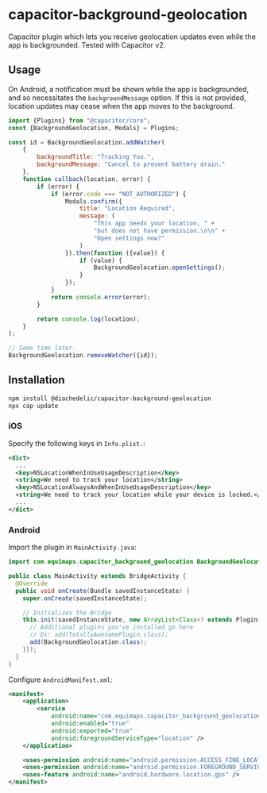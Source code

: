 # capacitor-background-geolocation
Capacitor plugin which lets you receive geolocation updates even while the app is backgrounded.
Tested with Capacitor v2.

## Usage

On Android, a notification must be shown while the app is backgrounded, and so necessitates the `backgroundMessage` option. If this is not provided, location updates may cease when the app moves to the background.

```javascript
import {Plugins} from "@capacitor/core";
const {BackgroundGeolocation, Modals} = Plugins;

const id = BackgroundGeolocation.addWatcher(
    {
        backgroundTitle: "Tracking You.",
        backgroundMessage: "Cancel to prevent battery drain."
    },
    function callback(location, error) {
        if (error) {
            if (error.code === "NOT_AUTHORIZED") {
                Modals.confirm({
                    title: "Location Required",
                    message: (
                        "This app needs your location, " +
                        "but does not have permission.\n\n" +
                        "Open settings now?"
                    )
                }).then(function ({value}) {
                    if (value) {
                        BackgroundGeolocation.openSettings();
                    }
                });
            }
            return console.error(error);
        }

        return console.log(location);
    }
);

// Some time later.
BackgroundGeolocation.removeWatcher({id});
```

## Installation
```sh
npm install @diachedelic/capacitor-background-geolocation
npx cap update
```

### iOS
Specify the following keys in `Info.plist.`:

```xml
<dict>
  ...
  <key>NSLocationWhenInUseUsageDescription</key>
  <string>We need to track your location</string>
  <key>NSLocationAlwaysAndWhenInUseUsageDescription</key>
  <string>We need to track your location while your device is locked.</string>
  ...
</dict>
```

### Android
Import the plugin in `MainActivity.java`:

```java
import com.equimaps.capacitor_background_geolocation.BackgroundGeolocation;

public class MainActivity extends BridgeActivity {
  @Override
  public void onCreate(Bundle savedInstanceState) {
    super.onCreate(savedInstanceState);

    // Initializes the Bridge
    this.init(savedInstanceState, new ArrayList<Class<? extends Plugin>>() {{
      // Additional plugins you've installed go here
      // Ex: add(TotallyAwesomePlugin.class);
      add(BackgroundGeolocation.class);
    }});
  }
}
```

Configure `AndroidManifest.xml`:
```xml
<manifest>
    <application>
        <service
            android:name="com.equimaps.capacitor_background_geolocation.BackgroundGeolocationService"
            android:enabled="true"
            android:exported="true"
            android:foregroundServiceType="location" />
    </application>

    <uses-permission android:name="android.permission.ACCESS_FINE_LOCATION" />
    <uses-permission android:name="android.permission.FOREGROUND_SERVICE" />
    <uses-feature android:name="android.hardware.location.gps" />
</manifest>
```
